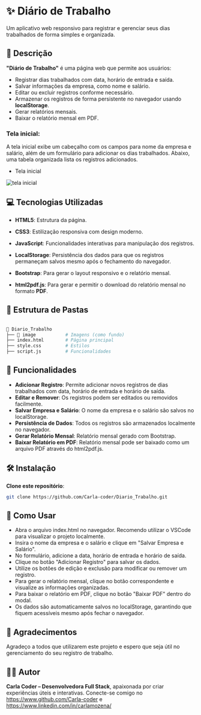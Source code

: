 
# ✨ Diário de Trabalho

Um aplicativo web responsivo para registrar e gerenciar seus dias trabalhados de forma simples e organizada.

## 📜 Descrição

**"Diário de Trabalho"** é uma página web que permite aos usuários:

- Registrar dias trabalhados com data, horário de entrada e saída.
- Salvar informações da empresa, como nome e salário.
- Editar ou excluir registros conforme necessário.
- Armazenar os registros de forma persistente no navegador usando **localStorage**.
- Gerar relatórios mensais.
- Baixar o relatório mensal em PDF.


### Tela inicial:

A tela inicial exibe um cabeçalho com os campos para nome da empresa e salário, além de um formulário para adicionar os dias trabalhados. Abaixo, uma tabela organizada lista os registros adicionados.

- Tela inicial

![tela inicial](https://github.com/user-attachments/assets/18b6131e-a1da-4db1-99f2-8ce55e1fc0ee)

## 💻 Tecnologias Utilizadas

- **HTML5**: Estrutura da página.

- **CSS3**:  Estilização responsiva com design moderno.

- **JavaScript**: Funcionalidades interativas para manipulação dos registros.

- **LocalStorage**:  Persistência dos dados para que os registros permaneçam salvos mesmo após o fechamento do navegador.

- **Bootstrap**: Para gerar o layout responsivo e o relatório mensal.

- **html2pdf.js**: Para gerar e permitir o download do relatório mensal no formato **PDF**.

## 📂 Estrutura de Pastas

```bash

📂 Diario_Trabalho
├── 📁 image           # Imagens (como fundo)
├── index.html        # Página principal
├── style.css         # Estilos
├── script.js         # Funcionalidades

```

## 🌟 Funcionalidades

- **Adicionar Registro**: Permite adicionar novos registros de dias trabalhados com data, horário de entrada e horário de saída.
- **Editar e Remover**: Os registros podem ser editados ou removidos facilmente.
- **Salvar Empresa e Salário**: O nome da empresa e o salário são salvos no localStorage.
- **Persistência de Dados**: Todos os registros são armazenados localmente no navegador.
- **Gerar Relatório Mensal**: Relatório mensal gerado com Bootstrap.
- **Baixar Relatório em PDF**: Relatório mensal pode ser baixado como um arquivo PDF através do html2pdf.js.

## 🛠️ Instalação

**Clone este repositório**:

```bash
git clone https://github.com/Carla-coder/Diario_Trabalho.git
```

## 🚀 Como Usar

- Abra o arquivo index.html no navegador. Recomendo utilizar o VSCode para visualizar o projeto localmente.
- Insira o nome da empresa e o salário e clique em "Salvar Empresa e Salário".
- No formulário, adicione a data, horário de entrada e horário de saída.
- Clique no botão "Adicionar Registro" para salvar os dados.
- Utilize os botões de edição e exclusão para modificar ou remover um registro.
- Para gerar o relatório mensal, clique no botão correspondente e visualize as informações organizadas.
- Para baixar o relatório em PDF, clique no botão "Baixar PDF" dentro do modal.
- Os dados são automaticamente salvos no localStorage, garantindo que fiquem acessíveis mesmo após fechar o navegador.

## 🙏 Agradecimentos

Agradeço a todos que utilizarem este projeto e espero que seja útil no gerenciamento do seu registro de trabalho.

## 👩‍💻 Autor

**Carla Coder – Desenvolvedora Full Stack**, apaixonada por criar experiências úteis e interativas. Conecte-se comigo no https://www.github.com/Carla-coder e https://www.linkedin.com/in/carlamozena/
